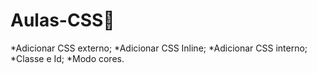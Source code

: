 # Aulas-CSS🎨

 *Adicionar CSS externo;
 *Adicionar CSS Inline;
 *Adicionar CSS interno;
 *Classe e Id;
 *Modo cores.
